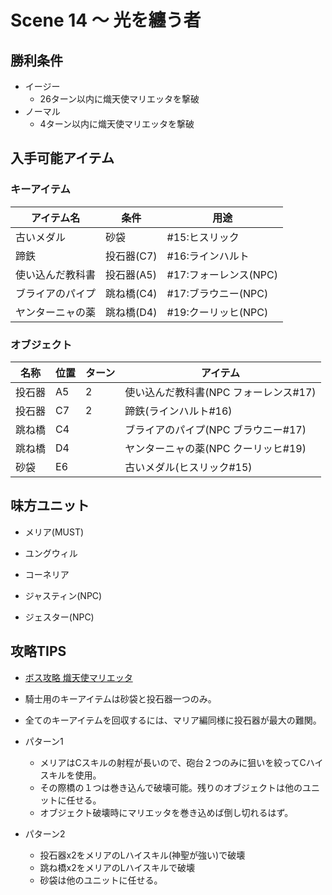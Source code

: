 # Scene 14 ～ 光を纏う者

## 勝利条件 

- イージー
  - 26ターン以内に熾天使マリエッタを撃破
- ノーマル
  - 4ターン以内に熾天使マリエッタを撃破

## 入手可能アイテム 

### キーアイテム

|アイテム名|条件|用途|
|---|---|---|
|古いメダル|砂袋|#15:ヒスリック|
|蹄鉄|投石器(C7)|#16:ラインハルト|
|使い込んだ教科書|投石器(A5)|#17:フォーレンス(NPC)|
|ブライアのパイプ|跳ね橋(C4)|#17:ブラウニー(NPC)|
|ヤンターニャの薬|跳ね橋(D4)|#19:クーリッヒ(NPC)|

### オブジェクト

|名称|位置|ターン|アイテム|
|---|---|---|---|
|投石器|A5|2|使い込んだ教科書(NPC フォーレンス#17)|
|投石器|C7|2|蹄鉄(ラインハルト#16)|
|跳ね橋|C4||ブライアのパイプ(NPC ブラウニー#17)|
|跳ね橋|D4||ヤンターニャの薬(NPC クーリッヒ#19)|
|砂袋|E6||古いメダル(ヒスリック#15)|

## 味方ユニット 

- メリア(MUST)
- ユングウィル
- コーネリア

- ジャスティン(NPC)
- ジェスター(NPC)

## 攻略TIPS 

- [ボス攻略 熾天使マリエッタ](BossEnemy.md)

- 騎士用のキーアイテムは砂袋と投石器一つのみ。

- 全てのキーアイテムを回収するには、マリア編同様に投石器が最大の難関。
- パターン1
  - メリアはCスキルの射程が長いので、砲台２つのみに狙いを絞ってCハイスキルを使用。
  - その際橋の１つは巻き込んで破壊可能。残りのオブジェクトは他のユニットに任せる。
  - オブジェクト破壊時にマリエッタを巻き込めば倒し切れるはず。
- パターン2
  - 投石器x2をメリアのLハイスキル(神聖が強い)で破壊
  - 跳ね橋x2をメリアのLハイスキルで破壊
  - 砂袋は他のユニットに任せる。

